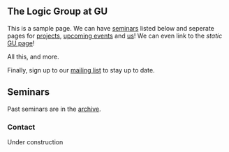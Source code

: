 ## The Logic Group at GU

This is a sample page. We can have [seminars](#seminars) listed below and seperate pages for [projects](./projects.html), [upcoming events](./events.html) and [us](./members.html)! We can even link to the _static_ [GU page](https://www.gu.se/en/flov/our-research/research-areas/research-in-logic-and-mathematical-methodology)!

All this, and more.

Finally, sign up to our [mailing list](https://listserv.gu.se/sympa/subscribe/logic) to stay up to date.

## Seminars

Past seminars are in the [archive](./seminars.html).

### Contact

Under construction
